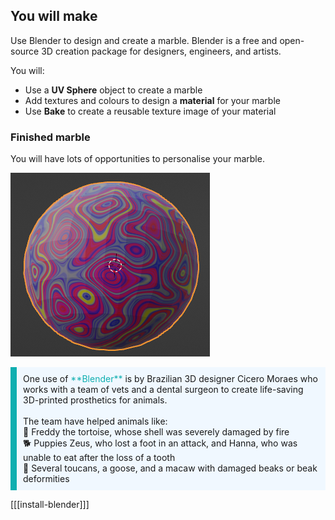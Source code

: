 ## You will make

Use Blender to design and create a marble. Blender is a free and open-source 3D creation package for designers, engineers, and artists.

You will:
+ Use a **UV Sphere** object to create a marble
+ Add textures and colours to design a **material** for your marble
+ Use **Bake** to create a reusable texture image of your material

### Finished marble

You will have lots of opportunities to personalise your marble.

![A multicoloured marble in Blender.](images/step4-output.png)

<p style="border-left: solid; border-width:10px; border-color: #0faeb0; background-color: aliceblue; padding: 10px;">
One use of <span style="color: #0faeb0">**Blender**</span> is by Brazilian 3D designer Cicero Moraes who works with a team of vets and a dental surgeon to create life-saving 3D-printed prosthetics for animals.
<br>
<br>
The team have helped animals like:
<br>
🐢 Freddy the tortoise, whose shell was severely damaged by fire
<br>
🐕 Puppies Zeus, who lost a foot in an attack, and Hanna, who was unable to eat after the loss of a tooth
<br> 
🦜 Several toucans, a goose, and a macaw with damaged beaks or beak deformities
</p>

[[[install-blender]]]

